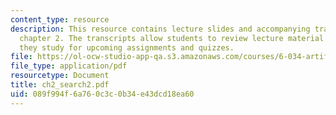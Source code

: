 ```yaml
---
content_type: resource
description: This resource contains lecture slides and accompanying transcripts for
  chapter 2. The transcripts allow students to review lecture material in detail as
  they study for upcoming assignments and quizzes.
file: https://ol-ocw-studio-app-qa.s3.amazonaws.com/courses/6-034-artificial-intelligence-spring-2005/089f994f6a760c3c0b34e43dcd18ea60_ch2_search2.pdf
file_type: application/pdf
resourcetype: Document
title: ch2_search2.pdf
uid: 089f994f-6a76-0c3c-0b34-e43dcd18ea60
---
```

